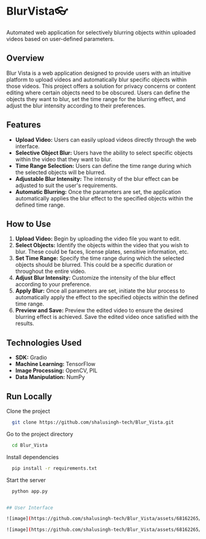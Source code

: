 # BlurVista👓

Automated web application for selectively blurring objects within uploaded videos based on user-defined parameters.

## Overview

Blur Vista is a web application designed to provide users with an intuitive platform to upload videos and automatically  blur specific objects within those videos. This project offers a solution for privacy concerns or content editing where certain objects need to be obscured. Users can define the objects they want to blur, set the time range for the blurring effect, and adjust the blur intensity according to their preferences.

## Features

- **Upload Video:** Users can easily upload videos directly through the web interface.
- **Selective Object Blur:** Users have the ability to select specific objects within the video that they want to blur.
- **Time Range Selection:** Users can define the time range during which the selected objects will be blurred.
- **Adjustable Blur Intensity:** The intensity of the blur effect can be adjusted to suit the user's requirements.
- **Automatic Blurring:** Once the parameters are set, the application automatically applies the blur effect to the specified objects within the defined time range.

## How to Use

1. **Upload Video:** Begin by uploading the video file you want to edit.
2. **Select Objects:** Identify the objects within the video that you wish to blur. These could be faces, license plates, sensitive information, etc.
3. **Set Time Range:** Specify the time range during which the selected objects should be blurred. This could be a specific duration or throughout the entire video.
4. **Adjust Blur Intensity:** Customize the intensity of the blur effect according to your preference.
5. **Apply Blur:** Once all parameters are set, initiate the blur process to automatically apply the effect to the specified objects within the defined time range.
6. **Preview and Save:** Preview the edited video to ensure the desired blurring effect is achieved. Save the edited video once satisfied with the results.


## Technologies Used

- **SDK:** Gradio
- **Machine Learning:** TensorFlow
- **Image Processing:** OpenCV, PIL
- **Data Manipulation:** NumPy


## Run Locally

Clone the project

```bash
  git clone https://github.com/shalusingh-tech/Blur_Vista.git
```

Go to the project directory

```bash
  cd Blur_Vista
```

Install dependencies

```bash
  pip install -r requirements.txt
```

Start the server

```bash
  python app.py


## User Interface

![image](https://github.com/shalusingh-tech/Blur_Vista/assets/68162265/c90afb08-5323-45d7-b2ef-a6c12709374c.png)

![image](https://github.com/shalusingh-tech/Blur_Vista/assets/68162265/687f8922-1e5e-4260-8805-3bf9ab8b7453.png)



